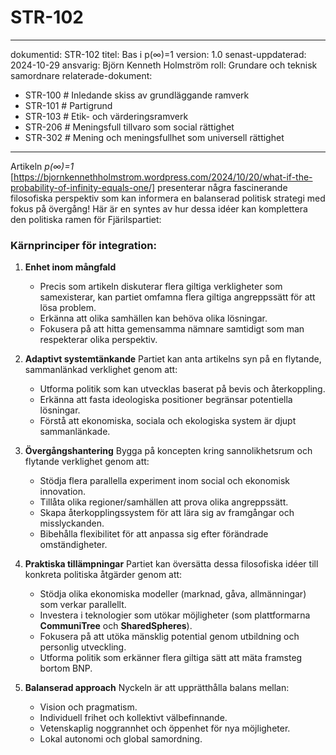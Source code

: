 # STR-102
---
dokumentid: STR-102
titel: Bas i p(∞)=1
version: 1.0
senast-uppdaterad: 2024-10-29
ansvarig: Björn Kenneth Holmström
roll: Grundare och teknisk samordnare
relaterade-dokument:
  - STR-100 # Inledande skiss av grundläggande ramverk
  - STR-101 # Partigrund
  - STR-103 # Etik- och värderingsramverk
  - STR-206 # Meningsfull tillvaro som social rättighet
  - STR-302 # Mening och meningsfullhet som universell rättighet
---

Artikeln *p(∞)=1* [https://bjornkennethholmstrom.wordpress.com/2024/10/20/what-if-the-probability-of-infinity-equals-one/] presenterar några fascinerande filosofiska perspektiv som kan informera en balanserad politisk strategi med fokus på övergång! Här är en syntes av hur dessa idéer kan komplettera den politiska ramen för Fjärilspartiet:

### Kärnprinciper för integration:

1. **Enhet inom mångfald**
   - Precis som artikeln diskuterar flera giltiga verkligheter som samexisterar, kan partiet omfamna flera giltiga angreppssätt för att lösa problem.
   - Erkänna att olika samhällen kan behöva olika lösningar.
   - Fokusera på att hitta gemensamma nämnare samtidigt som man respekterar olika perspektiv.

2. **Adaptivt systemtänkande**
   Partiet kan anta artikelns syn på en flytande, sammanlänkad verklighet genom att:
   - Utforma politik som kan utvecklas baserat på bevis och återkoppling.
   - Erkänna att fasta ideologiska positioner begränsar potentiella lösningar.
   - Förstå att ekonomiska, sociala och ekologiska system är djupt sammanlänkade.

3. **Övergångshantering**
   Bygga på koncepten kring sannolikhetsrum och flytande verklighet genom att:
   - Stödja flera parallella experiment inom social och ekonomisk innovation.
   - Tillåta olika regioner/samhällen att prova olika angreppssätt.
   - Skapa återkopplingssystem för att lära sig av framgångar och misslyckanden.
   - Bibehålla flexibilitet för att anpassa sig efter förändrade omständigheter.

4. **Praktiska tillämpningar**
   Partiet kan översätta dessa filosofiska idéer till konkreta politiska åtgärder genom att:
   - Stödja olika ekonomiska modeller (marknad, gåva, allmänningar) som verkar parallellt.
   - Investera i teknologier som utökar möjligheter (som plattformarna **CommuniTree** och **SharedSpheres**).
   - Fokusera på att utöka mänsklig potential genom utbildning och personlig utveckling.
   - Utforma politik som erkänner flera giltiga sätt att mäta framsteg bortom BNP.

5. **Balanserad approach**
   Nyckeln är att upprätthålla balans mellan:
   - Vision och pragmatism.
   - Individuell frihet och kollektivt välbefinnande.
   - Vetenskaplig noggrannhet och öppenhet för nya möjligheter.
   - Lokal autonomi och global samordning.

